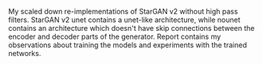 My scaled down re-implementations of StarGAN v2 without high pass filters. 
StarGAN v2 unet contains a unet-like architecture, 
while nounet contains an architecture which doesn't have skip connections
between the encoder and decoder parts of the generator.
Report contains my observations about training the models
and experiments with the trained networks.

